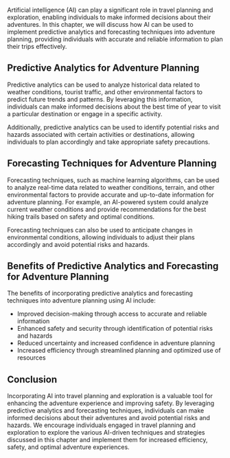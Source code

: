
Artificial intelligence (AI) can play a significant role in travel planning and exploration, enabling individuals to make informed decisions about their adventures. In this chapter, we will discuss how AI can be used to implement predictive analytics and forecasting techniques into adventure planning, providing individuals with accurate and reliable information to plan their trips effectively.

Predictive Analytics for Adventure Planning
-------------------------------------------

Predictive analytics can be used to analyze historical data related to weather conditions, tourist traffic, and other environmental factors to predict future trends and patterns. By leveraging this information, individuals can make informed decisions about the best time of year to visit a particular destination or engage in a specific activity.

Additionally, predictive analytics can be used to identify potential risks and hazards associated with certain activities or destinations, allowing individuals to plan accordingly and take appropriate safety precautions.

Forecasting Techniques for Adventure Planning
---------------------------------------------

Forecasting techniques, such as machine learning algorithms, can be used to analyze real-time data related to weather conditions, terrain, and other environmental factors to provide accurate and up-to-date information for adventure planning. For example, an AI-powered system could analyze current weather conditions and provide recommendations for the best hiking trails based on safety and optimal conditions.

Forecasting techniques can also be used to anticipate changes in environmental conditions, allowing individuals to adjust their plans accordingly and avoid potential risks and hazards.

Benefits of Predictive Analytics and Forecasting for Adventure Planning
-----------------------------------------------------------------------

The benefits of incorporating predictive analytics and forecasting techniques into adventure planning using AI include:

* Improved decision-making through access to accurate and reliable information
* Enhanced safety and security through identification of potential risks and hazards
* Reduced uncertainty and increased confidence in adventure planning
* Increased efficiency through streamlined planning and optimized use of resources

Conclusion
----------

Incorporating AI into travel planning and exploration is a valuable tool for enhancing the adventure experience and improving safety. By leveraging predictive analytics and forecasting techniques, individuals can make informed decisions about their adventures and avoid potential risks and hazards. We encourage individuals engaged in travel planning and exploration to explore the various AI-driven techniques and strategies discussed in this chapter and implement them for increased efficiency, safety, and optimal adventure experiences.
